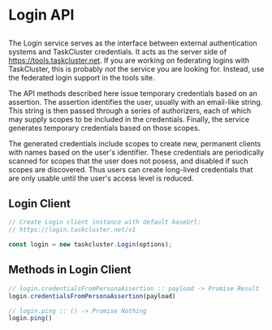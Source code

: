 # Login API

##

The Login service serves as the interface between external authentication
systems and TaskCluster credentials.  It acts as the server side of
https://tools.taskcluster.net.  If you are working on federating logins
with TaskCluster, this is probably *not* the service you are looking for.
Instead, use the federated login support in the tools site.

The API methods described here issue temporary credentials based on
an assertion.  The assertion identifies the user, usually with an
email-like string.  This string is then passed through a series of
authorizers, each of which may supply scopes to be included in the
credentials. Finally, the service generates temporary credentials based
on those scopes.

The generated credentials include scopes to create new, permanent clients
with names based on the user's identifier.  These credentials are
periodically scanned for scopes that the user does not posess, and disabled
if such scopes are discovered.  Thus users can create long-lived credentials
that are only usable until the user's access level is reduced.

## Login Client

```js
// Create Login client instance with default baseUrl:
// https://login.taskcluster.net/v1

const login = new taskcluster.Login(options);
```

## Methods in Login Client

```js
// login.credentialsFromPersonaAssertion :: payload -> Promise Result
login.credentialsFromPersonaAssertion(payload)

```

```js
// login.ping :: () -> Promise Nothing
login.ping()

```

